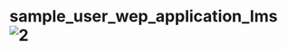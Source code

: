 # sample_user_wep_application_lms![2](https://github.com/user-attachments/assets/15cee123-8466-4391-b9a4-0a3e286892fc)
